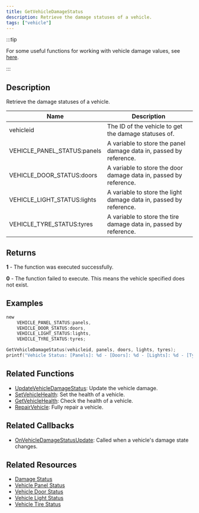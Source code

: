 ```yaml
---
title: GetVehicleDamageStatus
description: Retrieve the damage statuses of a vehicle.
tags: ["vehicle"]
---
```


<VersionWarn version='SA-MP 0.3a' />

:::tip

For some useful functions for working with vehicle damage values, see [here](../resources/damagestatus).

:::

## Description

Retrieve the damage statuses of a vehicle.

| Name                        | Description                                                        |
| --------------------------- | ------------------------------------------------------------------ |
| vehicleid                   | The ID of the vehicle to get the damage statuses of.               |
| VEHICLE_PANEL_STATUS:panels | A variable to store the panel damage data in, passed by reference. |
| VEHICLE_DOOR_STATUS:doors   | A variable to store the door damage data in, passed by reference.  |
| VEHICLE_LIGHT_STATUS:lights | A variable to store the light damage data in, passed by reference. |
| VEHICLE_TYRE_STATUS:tyres   | A variable to store the tire damage data in, passed by reference.  |

## Returns

**1** - The function was executed successfully.

**0** - The function failed to execute. This means the vehicle specified does not exist.

## Examples

```c
new 
	VEHICLE_PANEL_STATUS:panels,
	VEHICLE_DOOR_STATUS:doors,
	VEHICLE_LIGHT_STATUS:lights,
	VEHICLE_TYRE_STATUS:tyres;

GetVehicleDamageStatus(vehicleid, panels, doors, lights, tyres);
printf("Vehicle Status: [Panels]: %d - [Doors]: %d - [Lights]: %d - [Tyres]: %d", panels, doors, lights, tyres);
```

## Related Functions

- [UpdateVehicleDamageStatus](UpdateVehicleDamageStatus): Update the vehicle damage.
- [SetVehicleHealth](SetVehicleHealth): Set the health of a vehicle.
- [GetVehicleHealth](GetVehicleHealth): Check the health of a vehicle.
- [RepairVehicle](RepairVehicle): Fully repair a vehicle.

## Related Callbacks

- [OnVehicleDamageStatusUpdate](../callbacks/OnVehicleDamageStatusUpdate): Called when a vehicle's damage state changes.

## Related Resources

- [Damage Status](../resources/damagestatus)
- [Vehicle Panel Status](../resources/vehicle-panel-status)
- [Vehicle Door Status](../resources/vehicle-door-status)
- [Vehicle Light Status](../resources/vehicle-light-status)
- [Vehicle Tire Status](../resources/vehicle-tire-status)
